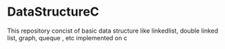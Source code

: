 # DataStructureC
This repository concist of basic data structure like linkedlist, double linked list, graph, queque , etc implemented on c
